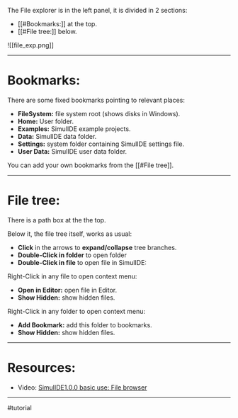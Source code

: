 The File explorer is in the left panel, it is divided in 2 sections:

- [[#Bookmarks:]] at the top.
- [[#File tree:]] below.

![[file_exp.png]]

---

# Bookmarks:

There are some fixed bookmarks pointing to relevant places:
- **FileSystem:** file system root (shows disks in Windows).
- **Home:** User folder.
- **Examples:** SimulIDE example projects.
- **Data:** SimulIDE data folder.
- **Settings:** system folder containing SimulIDE settings file.
- **User Data:** SimulIDE user data folder.

You can add your own bookmarks from the [[#File tree]].

---

# File tree:

There is a path box at the the top.

Below it, the file tree itself, works as usual:
- **Click** in the arrows to **expand/collapse** tree branches.
- **Double-Click in folder** to open folder
- **Double-Click in file** to open file in SimulIDE:

Right-Click in any file to open context menu:
- **Open in Editor:** open file in Editor.
- **Show Hidden:**  show hidden files.

Right-Click in any folder to open context menu:
- **Add Bookmark:** add this folder to bookmarks.
- **Show Hidden:**  show hidden files.

---

# Resources:

- Video: [SimulIDE1.0.0 basic use: File browser](https://www.youtube.com/watch?v=pUgpxV6I79o)

---

#tutorial
